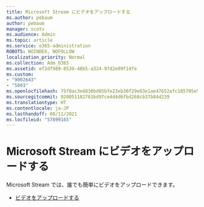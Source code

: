 ```yaml
---
title: Microsoft Stream にビデオをアップロードする
ms.author: pebaum
author: pebaum
manager: scotv
ms.audience: Admin
ms.topic: article
ms.service: o365-administration
ROBOTS: NOINDEX, NOFOLLOW
localization_priority: Normal
ms.collection: Adm_O365
ms.assetid: ef2df989-8539-48b5-a324-97d2e09f14fe
ms.custom:
- "9002643"
- "5093"
ms.openlocfilehash: 75f0ac3e6830bd85bfe23eb30f29e03e1ae47652afc185705e50341151cad4ec
ms.sourcegitcommit: 920051182781bd97ce4d4d6fbd268cb37b84d239
ms.translationtype: HT
ms.contentlocale: ja-JP
ms.lasthandoff: 08/11/2021
ms.locfileid: "57899165"
---
```

# <a name="upload-a-video-to-microsoft-stream"></a>Microsoft Stream にビデオをアップロードする

Microsoft Stream では、誰でも簡単にビデオをアップロードできます。

- [ビデオをアップロードする](https://docs.microsoft.com/stream/portal-upload-video)
